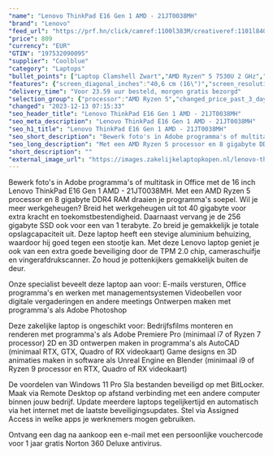 ```yaml
---
"name": "Lenovo ThinkPad E16 Gen 1 AMD - 21JT0038MH"
"brand": "Lenovo"
"feed_url": "https://prf.hn/click/camref:1100l383M/creativeref:1101l84031/destination:https%3A%2F%2Fwww.coolblue.nl%2Fproduct%2F941922"
"price": 809
"currency": "EUR"
"GTIN": "197532090095"
"supplier": "Coolblue"
"category": "Laptops"
"bullet_points": ["Laptop Clamshell Zwart","AMD Ryzen™ 5 7530U 2 GHz","40,6 cm (16\") WUXGA 1920 x 1200 Pixels IPS LED backlight 16:10","8 GB DDR4-SDRAM 3200 MHz","256 GB SSD","AMD Radeon Graphics","Wi-Fi 6 (802.11ax) Ethernet LAN 100,1000 Mbit/s Bluetooth 5.1","Lithium-Polymeer (LiPo) 57 Wh 65 W","Windows 11 Pro 64-bit"]
"features": {"screen_diagonal_inches":"40,6 cm (16\")","screen_resolution":"1920 x 1200 Pixels","processor_family":"AMD Ryzen™ 5","memory_size":"8 GB","memory_type":"DDR4-SDRAM","total_storage_space":"256 GB","operating_system":"Windows 11 Pro","battery_capacity":"57 Wh","width":"356,1 mm","depth":"247,7 mm","height":"19,9 mm","weight":"1,97 kg"}
"delivery_time": "Voor 23.59 uur besteld, morgen gratis bezorgd"
"selection_group": {"processor":"AMD Ryzen 5","changed_price_past_3_days":false,"product_family":"ThinkPad"}
"changed": "2023-12-13 07:15:33"
"seo_header_title": "Lenovo ThinkPad E16 Gen 1 AMD - 21JT0038MH"
"seo_meta_description": "Lenovo ThinkPad E16 Gen 1 AMD - 21JT0038MH"
"seo_h1_title": "Lenovo ThinkPad E16 Gen 1 AMD - 21JT0038MH"
"seo_short_description": "Bewerk foto's in Adobe programma's of multitask in Office met de 16 inch Lenovo ThinkPad E16 Gen 1 AMD - 21JT0038MH."
"seo_long_description": "Met een AMD Ryzen 5 processor en 8 gigabyte DDR4 RAM draaien je programma's soepel. Wil je meer werkgeheugen? Breid het werkgeheugen uit tot 40 gigabyte voor extra kracht en toekomstbestendigheid. Daarnaast vervang je de 256 gigabyte SSD ook voor een van 1 terabyte. Zo breid je gemakkelijk je totale opslagcapaciteit uit. Deze laptop heeft een stevige aluminium behuizing, waardoor hij goed tegen een stootje kan. Met deze Lenovo laptop geniet je ook van een extra goede beveiliging door de TPM 2. 0 chip, cameraschuifje en vingerafdrukscanner. Zo houd je pottenkijkers gemakkelijk buiten de deur. \r\n\r\nOnze specialist beveelt deze laptop aan voor:\r\nE-mails versturen, Office programma's en werken met managementsystemen\r\nVideobellen voor digitale vergaderingen en andere meetings\r\nOntwerpen maken met programma's als Adobe Photoshop\r\n\r\n\r\nDeze zakelijke laptop is ongeschikt voor:\r\nBedrijfsfilms monteren en renderen met programma's als Adobe Premiere Pro (minimaal i7 of Ryzen 7 processor)\r\n2D en 3D ontwerpen maken in programma's als AutoCAD (minimaal RTX, GTX, Quadro of RX videokaart)\r\nGame designs en 3D animaties maken in software als Unreal Engine en Blender (minimaal i9 of Ryzen 9 processor en RTX, Quadro of RX videokaart)\r\n\r\n\r\nDe voordelen van Windows 11 Pro\r\nSla bestanden beveiligd op met BitLocker. \r\nMaak via Remote Desktop op afstand verbinding met een andere computer binnen jouw bedrijf. \r\nUpdate meerdere laptops tegelijkertijd en automatisch via het internet met de laatste beveiligingsupdates. \r\nStel via Assigned Access in welke apps je werknemers mogen gebruiken. \r\n\r\n \r\nOntvang een dag na aankoop een e-mail met een persoonlijke vouchercode voor 1 jaar gratis Norton 360 Deluxe antivirus."
"short_description": ""
"external_image_url": "https://images.zakelijkelaptopkopen.nl/lenovo-thinkpad-e16-gen-1-amd-21jt0038mh.webp"
---
```


Bewerk foto's in Adobe programma's of multitask in Office met de 16 inch Lenovo ThinkPad E16 Gen 1 AMD - 21JT0038MH. Met een AMD Ryzen 5 processor en 8 gigabyte DDR4 RAM draaien je programma's soepel. Wil je meer werkgeheugen? Breid het werkgeheugen uit tot 40 gigabyte voor extra kracht en toekomstbestendigheid. Daarnaast vervang je de 256 gigabyte SSD ook voor een van 1 terabyte. Zo breid je gemakkelijk je totale opslagcapaciteit uit. Deze laptop heeft een stevige aluminium behuizing, waardoor hij goed tegen een stootje kan. Met deze Lenovo laptop geniet je ook van een extra goede beveiliging door de TPM 2.0 chip, cameraschuifje en vingerafdrukscanner. Zo houd je pottenkijkers gemakkelijk buiten de deur.

Onze specialist beveelt deze laptop aan voor:
E-mails versturen, Office programma's en werken met managementsystemen
Videobellen voor digitale vergaderingen en andere meetings
Ontwerpen maken met programma's als Adobe Photoshop


Deze zakelijke laptop is ongeschikt voor:
Bedrijfsfilms monteren en renderen met programma's als Adobe Premiere Pro (minimaal i7 of Ryzen 7 processor)
2D en 3D ontwerpen maken in programma's als AutoCAD (minimaal RTX, GTX, Quadro of RX videokaart)
Game designs en 3D animaties maken in software als Unreal Engine en Blender (minimaal i9 of Ryzen 9 processor en RTX, Quadro of RX videokaart)


De voordelen van Windows 11 Pro
Sla bestanden beveiligd op met BitLocker.
Maak via Remote Desktop op afstand verbinding met een andere computer binnen jouw bedrijf.
Update meerdere laptops tegelijkertijd en automatisch via het internet met de laatste beveiligingsupdates.
Stel via Assigned Access in welke apps je werknemers mogen gebruiken.

 
Ontvang een dag na aankoop een e-mail met een persoonlijke vouchercode voor 1 jaar gratis Norton 360 Deluxe antivirus.